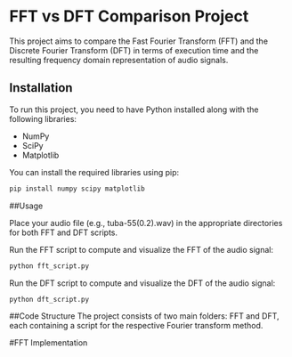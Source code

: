 # FFT vs DFT Comparison Project

This project aims to compare the Fast Fourier Transform (FFT) and the Discrete Fourier Transform (DFT) in terms of execution time and the resulting frequency domain representation of audio signals.

## Installation

To run this project, you need to have Python installed along with the following libraries:

- NumPy
- SciPy
- Matplotlib

You can install the required libraries using pip:

```bash
pip install numpy scipy matplotlib
```

##Usage

Place your audio file (e.g., tuba-55(0.2).wav) in the appropriate directories for both FFT and DFT scripts.

Run the FFT script to compute and visualize the FFT of the audio signal:
```bash
python fft_script.py
```
Run the DFT script to compute and visualize the DFT of the audio signal:
```bash
python dft_script.py
```

##Code Structure 
The project consists of two main folders: FFT and DFT, each containing a script for the respective Fourier transform method.

#FFT Implementation


